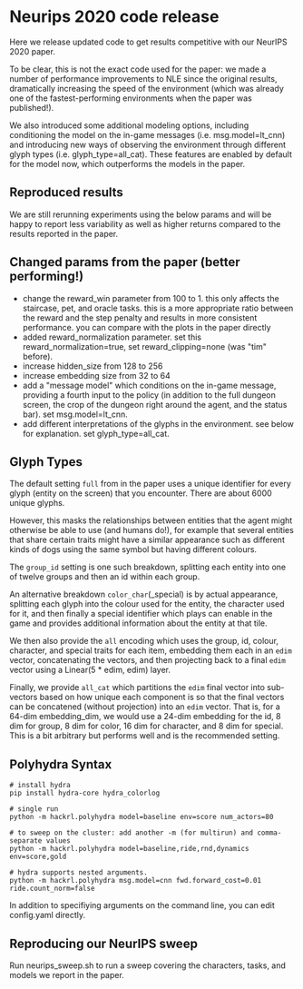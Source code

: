 # Neurips 2020 code release

Here we release updated code to get results competitive with our NeurIPS 2020 paper.

To be clear, this is not the exact code used for the paper: we made a number of performance improvements to NLE since the original results, dramatically increasing the speed of the environment (which was already one of the fastest-performing environments when the paper was published!).

We also introduced some additional modeling options, including conditioning the model on the in-game messages (i.e. msg.model=lt_cnn) and introducing new ways of observing the environment through different glyph types (i.e. glyph_type=all_cat). These features are enabled by default for the model now, which outperforms the models in the paper.

## Reproduced results

We are still rerunning experiments using the below params and will be happy to report less variability as well as higher returns compared to the results reported in the paper.

## Changed params from the paper (better performing!)

- change the reward_win parameter from 100 to 1. this only affects the staircase, pet, and oracle tasks. this is a more appropriate ratio between the reward and the step penalty and results in more consistent performance. you can compare with the plots in the paper directly 
- added reward_normalization parameter. set this reward_normalization=true, set reward_clipping=none (was "tim" before).
- increase hidden_size from 128 to 256
- increase embedding size from 32 to 64
- add a "message model" which conditions on the in-game message, providing a fourth input to the policy (in addition to the full dungeon screen, the crop of the dungeon right around the agent, and the status bar). set msg.model=lt_cnn.
- add different interpretations of the glyphs in the environment. see below for explanation. set glyph_type=all_cat.

## Glyph Types

The default setting `full` from in the paper uses a unique identifier for every glyph (entity on the screen) that you encounter. There are about 6000 unique glyphs.

However, this masks the relationships between entities that the agent might otherwise be able to use (and humans do!), for example that several entities that share certain traits might have a similar appearance such as different kinds of dogs using the same symbol but having different colours.

The `group_id` setting is one such breakdown, splitting each entity into one of twelve groups and then an id within each group.

An alternative breakdown `color_char`(_special) is by actual appearance, splitting each glyph into the colour used for the entity, the character used for it, and then finally a special identifier which plays can enable in the game and provides additional information about the entity at that tile.

We then also provide the `all` encoding which uses the group, id, colour, character, and special traits for each item, embedding them each in an `edim` vector, concatenating the vectors, and then projecting back to a final `edim` vector using a Linear(5 * edim, edim) layer.

Finally, we provide `all_cat` which partitions the `edim` final vector into sub-vectors based on how unique each component is so that the final vectors can be concatened (without projection) into an `edim` vector. That is, for a 64-dim embedding_dim, we would use a 24-dim embedding for the id, 8 dim for group, 8 dim for color, 16 dim for character, and 8 dim for special. This is a bit arbitrary but performs well and is the recommended setting.

## Polyhydra Syntax

```
# install hydra
pip install hydra-core hydra_colorlog

# single run
python -m hackrl.polyhydra model=baseline env=score num_actors=80

# to sweep on the cluster: add another -m (for multirun) and comma-separate values
python -m hackrl.polyhydra model=baseline,ride,rnd,dynamics env=score,gold

# hydra supports nested arguments.
python -m hackrl.polyhydra msg.model=cnn fwd.forward_cost=0.01 ride.count_norm=false
```

In addition to specifiying arguments on the command line, you can edit config.yaml directly.

## Reproducing our NeurIPS sweep

Run neurips_sweep.sh to run a sweep covering the characters, tasks, and models we report in the paper.